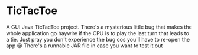 # TicTacToe
A GUI Java TicTacToe project.
There's a mysterious little bug that makes the whole application go haywire if the CPU is to play the last turn that leads to a tie.
Just pray you don't experience the bug cos you'll have to re-open the app 😢
There's a runnable JAR file in case you want to test it out
